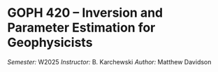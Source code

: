 # GOPH 420 – Inversion and Parameter Estimation for Geophysicists
*Semester:* W2025
*Instructor:* B. Karchewski
*Author:* Matthew Davidson
